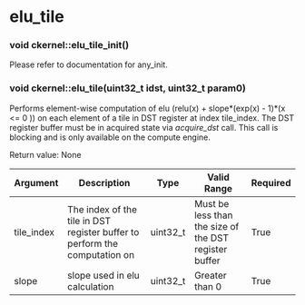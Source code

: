 # elu_tile

### void ckernel::elu_tile_init()

Please refer to documentation for any_init. 

### void ckernel::elu_tile(uint32_t idst, uint32_t param0)

Performs element-wise computation of elu (relu(x) + slope\*(exp(x) - 1)\*(x <= 0 )) on each element of a tile in DST register at index tile_index. The DST register buffer must be in acquired state via *acquire_dst* call. This call is blocking and is only available on the compute engine.

Return value: None

| Argument      | Description                                                                | Type      | Valid Range                                           | Required       |
|---------------|----------------------------------------------------------------------------|-----------|-------------------------------------------------------|----------------|
| tile_index    | The index of the tile in DST register buffer to perform the computation on | uint32_t  | Must be less than the size of the DST register buffer | True           |
| slope         | slope used in elu calculation                                              | uint32_t  | Greater than 0                                        | True           |
